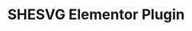 # SHESVG Elementor Plugin


<path d="M180,34.576269999999994C180,34.576269999999994,0,34.576269999999994,0,34.576269999999994C0,34.576269999999994,0,0,0,0C0,0,180,0,180,0C180,0,180,34.576269999999994,180,34.576269999999994"></path>